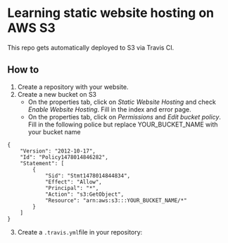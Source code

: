 # Learning static website hosting on AWS S3

This repo gets automatically deployed to S3 via Travis CI.

## How to

1. Create a repository with your website.
2. Create a new bucket on S3
    - On the properties tab, click on _Static Website Hosting_ and check _Enable Website Hosting_.
    Fill in the index and error page.
    - On the properties tab, click on _Permissions_ and _Edit bucket policy_. 
    Fill in the following police but replace YOUR_BUCKET_NAME with your bucket name
   
```
{
	"Version": "2012-10-17",
	"Id": "Policy1478014846282",
	"Statement": [
		{
			"Sid": "Stmt1478014844834",
			"Effect": "Allow",
			"Principal": "*",
			"Action": "s3:GetObject",
			"Resource": "arn:aws:s3:::YOUR_BUCKET_NAME/*"
		}
	]
}
``` 
3. Create a `.travis.yml`file in your repository:


